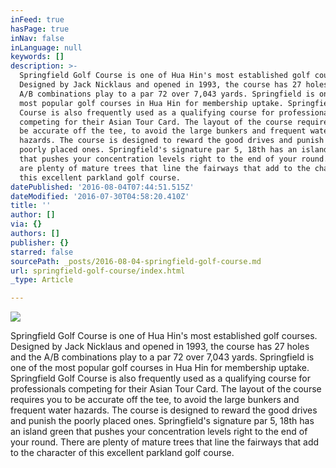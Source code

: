 ```yaml
---
inFeed: true
hasPage: true
inNav: false
inLanguage: null
keywords: []
description: >-
  Springfield Golf Course is one of Hua Hin's most established golf courses.
  Designed by Jack Nicklaus and opened in 1993, the course has 27 holes and the
  A/B combinations play to a par 72 over 7,043 yards. Springfield is one of the
  most popular golf courses in Hua Hin for membership uptake. Springfield Golf
  Course is also frequently used as a qualifying course for professionals
  competing for their Asian Tour Card. The layout of the course requires you to
  be accurate off the tee, to avoid the large bunkers and frequent water
  hazards. The course is designed to reward the good drives and punish the
  poorly placed ones. Springfield's signature par 5, 18th has an island green
  that pushes your concentration levels right to the end of your round. There
  are plenty of mature trees that line the fairways that add to the character of
  this excellent parkland golf course.
datePublished: '2016-08-04T07:44:51.515Z'
dateModified: '2016-07-30T04:58:20.410Z'
title: ''
author: []
via: {}
authors: []
publisher: {}
starred: false
sourcePath: _posts/2016-08-04-springfield-golf-course.md
url: springfield-golf-course/index.html
_type: Article

---
```

![](https://the-grid-user-content.s3-us-west-2.amazonaws.com/7af4c28f-3e86-42d0-b1db-9a38915c6062.jpg)

Springfield Golf Course is one of Hua Hin's most established golf courses. Designed by Jack Nicklaus and opened in 1993, the course has 27 holes and the A/B combinations play to a par 72 over 7,043 yards. Springfield is one of the most popular golf courses in Hua Hin for membership uptake. Springfield Golf Course is also frequently used as a qualifying course for professionals competing for their Asian Tour Card. The layout of the course requires you to be accurate off the tee, to avoid the large bunkers and frequent water hazards. The course is designed to reward the good drives and punish the poorly placed ones. Springfield's signature par 5, 18th has an island green that pushes your concentration levels right to the end of your round. There are plenty of mature trees that line the fairways that add to the character of this excellent parkland golf course.